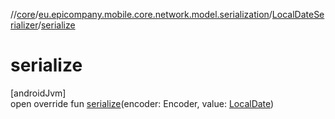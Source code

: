 //[core](../../../index.md)/[eu.epicompany.mobile.core.network.model.serialization](../index.md)/[LocalDateSerializer](index.md)/[serialize](serialize.md)

# serialize

[androidJvm]\
open override fun [serialize](serialize.md)(encoder: Encoder, value: [LocalDate](https://developer.android.com/reference/kotlin/java/time/LocalDate.html))
